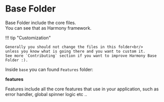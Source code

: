 # Base Folder

Base Folder include the core files.<br/>
You can see that as Harmony framework.

!!! tip "Customization"
    
    Generally you should not change the files in this folder<br/>
    unless you know what is going there and you want to custom it.
    See more `Contributing` section if you want to improve Harmony Base Folder :).
    
Inside `base` you can found `Features` folder:


**features**

Features include all the core features that use in your application, such as error handler, global spinner logic etc ..
